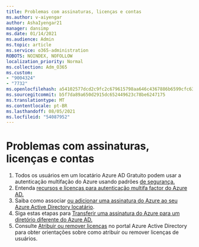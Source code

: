```yaml
---
title: Problemas com assinaturas, licenças e contas
ms.author: v-aiyengar
author: AshaIyengar21
manager: dansimp
ms.date: 01/14/2021
ms.audience: Admin
ms.topic: article
ms.service: o365-administration
ROBOTS: NOINDEX, NOFOLLOW
localization_priority: Normal
ms.collection: Adm_O365
ms.custom:
- "9004324"
- "7732"
ms.openlocfilehash: a54102577dcd2c9fc2c679615798aa646c4367886b6599cfc630f4a7f8484a2f
ms.sourcegitcommit: b5f7da89a650d2915dc652449623c78be6247175
ms.translationtype: MT
ms.contentlocale: pt-BR
ms.lasthandoff: 08/05/2021
ms.locfileid: "54087952"
---
```

# <a name="issues-with-subscriptions-licenses-and-accounts"></a>Problemas com assinaturas, licenças e contas

1. Todos os usuários em um locatário Azure AD Gratuito podem usar a autenticação multifação do Azure usando padrões [de segurança.](https://docs.microsoft.com/azure/active-directory/fundamentals/concept-fundamentals-security-defaults)
1. Entenda [recursos e licenças para autenticação multifa factor do Azure AD.](https://docs.microsoft.com/azure/active-directory/authentication/concept-mfa-licensing)
1. Saiba como associar [ou adicionar uma assinatura do Azure ao seu Azure Active Directory locatário](https://docs.microsoft.com/azure/active-directory/fundamentals/active-directory-how-subscriptions-associated-directory).
1. Siga estas etapas para [Transferir uma assinatura do Azure para um diretório diferente do Azure AD.](https://docs.microsoft.com/azure/role-based-access-control/transfer-subscription)
1. Consulte [Atribuir ou remover licenças](https://docs.microsoft.com/azure/active-directory/fundamentals/license-users-groups) no portal Azure Active Directory para obter orientações sobre como atribuir ou remover licenças de usuários.